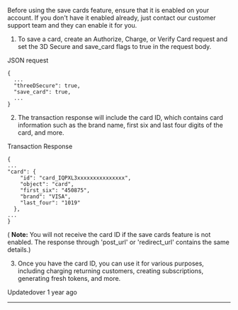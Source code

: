 Before using the save cards feature, ensure that it is enabled on your account. If you don't have it enabled already, just contact our customer support team and they can enable it for you.

1. To save a card, create an Authorize, Charge, or Verify Card request and set the 3D Secure and save\_card flags to true in the request body.

JSON request

```rdmd-code lang-json theme-light
{
  ...
  "threeDSecure": true,
  "save_card": true,
  ...
}

```

2. The transaction response will include the card ID, which contains card information such as the brand name, first six and last four digits of the card, and more.

Transaction Response

```rdmd-code lang-text theme-light
{
...
"card": {
    "id": "card_IQPXL3xxxxxxxxxxxxxxx",
    "object": "card",
    "first_six": "450875",
    "brand": "VISA",
    "last_four": "1019"
  },
...
}

```

( **Note:** You will not receive the card ID if the save cards feature is not enabled. The response through 'post\_url' or 'redirect\_url' contains the same details.)

3. Once you have the card ID, you can use it for various purposes, including charging returning customers, creating subscriptions, generating fresh tokens, and more.

Updatedover 1 year ago

* * *